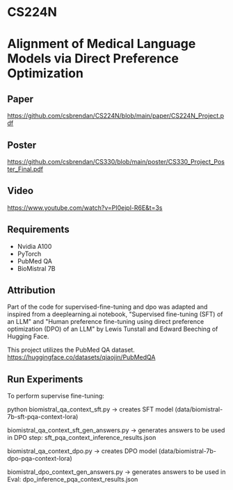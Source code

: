 # CS224N

# Alignment of Medical Language Models via Direct Preference Optimization

## Paper
https://github.com/csbrendan/CS224N/blob/main/paper/CS224N_Project.pdf

## Poster
https://github.com/csbrendan/CS330/blob/main/poster/CS330_Project_Poster_Final.pdf

## Video
https://www.youtube.com/watch?v=PI0ejpl-R6E&t=3s

## Requirements

- Nvidia A100
- PyTorch
- PubMed QA
- BioMistral 7B

## Attribution

Part of the code for supervised-fine-tuning and dpo was adapted and inspired from a deeplearning.ai notebook, "Supervised fine-tuning (SFT) of an LLM" and "Human preference fine-tuning using direct preference optimization (DPO) of an LLM" by Lewis Tunstall and Edward Beeching of Hugging Face. 

This project utilizes the PubMed QA dataset.
https://huggingface.co/datasets/qiaojin/PubMedQA


## Run Experiments

To perform supervise fine-tuning:

python biomistral_qa_context_sft.py  -> creates SFT model (data/biomistral-7b-sft-pqa-context-lora)

biomistral_qa_context_sft_gen_answers.py -> generates answers to be used in DPO step: sft_pqa_context_inference_results.json

biomistral_qa_context_dpo.py -> creates DPO model (data/biomistral-7b-dpo-pqa-context-lora)

biomistral_dpo_context_gen_answers.py -> generates answers to be used in Eval: dpo_inference_pqa_context_results.json

